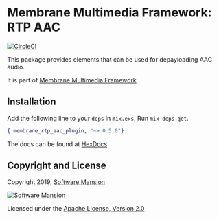 # Membrane Multimedia Framework: RTP AAC 

[![CircleCI](https://circleci.com/gh/membraneframework/membrane_rtp_aac_plugin.svg?style=svg)](https://circleci.com/gh/membraneframework/membrane_rtp_aac_plugin)


This package provides elements that can be used for depayloading AAC audio.

It is part of [Membrane Multimedia Framework](https://membraneframework.org).

## Installation

Add the following line to your `deps` in `mix.exs`. Run `mix deps.get`.

```elixir
{:membrane_rtp_aac_plugin, "~> 0.5.0"}
```

The docs can be found at [HexDocs](https://hexdocs.pm/membrane_rtp_aac_plugin).

## Copyright and License

Copyright 2019, [Software Mansion](https://swmansion.com/?utm_source=git&utm_medium=readme&utm_campaign=membrane_rtp_aac_plugin)

[![Software Mansion](https://membraneframework.github.io/static/logo/swm_logo_readme.png)](https://swmansion.com/?utm_source=git&utm_medium=readme&utm_campaign=membrane_rtp_aac_plugin)

Licensed under the [Apache License, Version 2.0](LICENSE)
